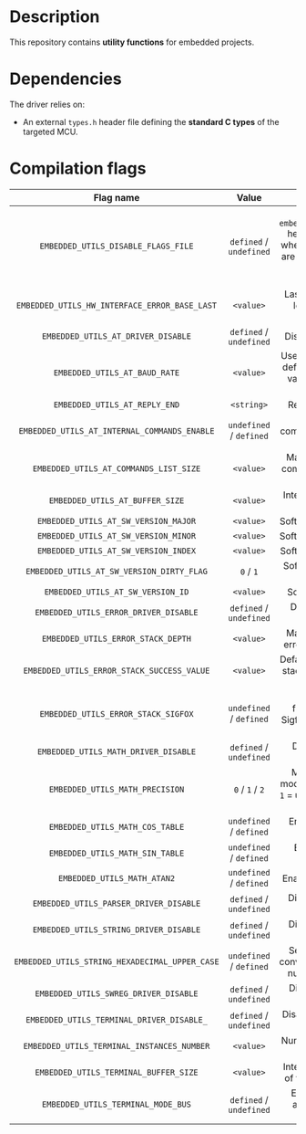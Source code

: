 # Description

This repository contains **utility functions** for embedded projects.

# Dependencies

The driver relies on:

* An external `types.h` header file defining the **standard C types** of the targeted MCU.

# Compilation flags

| **Flag name** | **Value** | **Description** |
|:---:|:---:|:---:|
| `EMBEDDED_UTILS_DISABLE_FLAGS_FILE` | `defined` / `undefined` | Disable the `embedded_utils_flags.h` header file inclusion when compilation flags are given in the project settings or by command line. |
| `EMBEDDED_UTILS_HW_INTERFACE_ERROR_BASE_LAST` | `<value>` | Last error base of the low level terminal interface driver. |
| `EMBEDDED_UTILS_AT_DRIVER_DISABLE` | `defined` / `undefined` | Disable the AT driver. |
| `EMBEDDED_UTILS_AT_BAUD_RATE` | `<value>` | Use a fixed baud rate if defined, otherwise the value is dynamically given. |
| `EMBEDDED_UTILS_AT_REPLY_END` | `<string>` | Reply ending string. |
| `EMBEDDED_UTILS_AT_INTERNAL_COMMANDS_ENABLE` | `undefined` / `defined` | Enable AT basic commands (ping, echo, etc.). |
| `EMBEDDED_UTILS_AT_COMMANDS_LIST_SIZE` | `<value>` | Maximum number of commands that can be registered. |
| `EMBEDDED_UTILS_AT_BUFFER_SIZE` | `<value>` | Internal RX buffer size of the AT driver. |
| `EMBEDDED_UTILS_AT_SW_VERSION_MAJOR` | `<value>` | Software major version. |
| `EMBEDDED_UTILS_AT_SW_VERSION_MINOR` | `<value>` | Software minor version. |
| `EMBEDDED_UTILS_AT_SW_VERSION_INDEX` | `<value>` | Software version index. |
| `EMBEDDED_UTILS_AT_SW_VERSION_DIRTY_FLAG` | `0` / `1` | Software version dirty flag. |
| `EMBEDDED_UTILS_AT_SW_VERSION_ID` | `<value>` | Software version ID. |
| `EMBEDDED_UTILS_ERROR_DRIVER_DISABLE` | `defined` / `undefined` | Disable the ERROR driver. |
| `EMBEDDED_UTILS_ERROR_STACK_DEPTH` | `<value>` | Maximum number of errors stored in stack. |
| `EMBEDDED_UTILS_ERROR_STACK_SUCCESS_VALUE` | `<value>` | Default value to store in stack when there is no error. |
| `EMBEDDED_UTILS_ERROR_STACK_SIGFOX` | `undefined` / `defined` | Enable specific function to import Sigfox EP library errors in stack. | 
| `EMBEDDED_UTILS_MATH_DRIVER_DISABLE` | `defined` / `undefined` | Disable the MATH driver. |
| `EMBEDDED_UTILS_MATH_PRECISION` | `0` / `1` / `2` | Math computation mode: `0` = using integer `1` = using float `2` = using double. |
| `EMBEDDED_UTILS_MATH_COS_TABLE` | `undefined` / `defined` | Enable cosine table declaration. |
| `EMBEDDED_UTILS_MATH_SIN_TABLE` | `undefined` / `defined` | Enable sine table declaration. |
| `EMBEDDED_UTILS_MATH_ATAN2` | `undefined` / `defined` | Enable atan2 function. |
| `EMBEDDED_UTILS_PARSER_DRIVER_DISABLE` | `defined` / `undefined` | Disable the PARSER driver. |
| `EMBEDDED_UTILS_STRING_DRIVER_DISABLE` | `defined` / `undefined` | Disable the STRING driver. |
| `EMBEDDED_UTILS_STRING_HEXADECIMAL_UPPER_CASE` | `undefined` / `defined` | Select format when converting hexadecimal numbers into string. |
| `EMBEDDED_UTILS_SWREG_DRIVER_DISABLE` | `defined` / `undefined` | Disable the SWREG driver. |
| `EMBEDDED_UTILS_TERMINAL_DRIVER_DISABLE_` | `defined` / `undefined` | Disable the TERMINAL driver. |
| `EMBEDDED_UTILS_TERMINAL_INSTANCES_NUMBER` | `<value>` | Number of terminals to use. |
| `EMBEDDED_UTILS_TERMINAL_BUFFER_SIZE` | `<value>` | Internal TX buffer size of the terminal driver. |
| `EMBEDDED_UTILS_TERMINAL_MODE_BUS` | `defined` / `undefined` | Enable destination address setting in terminal driver. |
